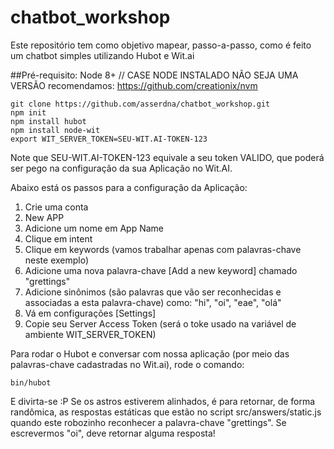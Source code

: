 # chatbot_workshop
Este repositório tem como objetivo mapear, passo-a-passo, como é feito um chatbot simples utilizando Hubot e Wit.ai

##Pré-requisito:
Node 8+
// CASE NODE INSTALADO NÃO SEJA UMA VERSÃO recomendamos: https://github.com/creationix/nvm

```
git clone https://github.com/asserdna/chatbot_workshop.git
npm init
npm install hubot
npm install node-wit
export WIT_SERVER_TOKEN=SEU-WIT.AI-TOKEN-123
```

Note que SEU-WIT.AI-TOKEN-123 equivale a seu token VALIDO, que poderá ser pego na configuração da sua Aplicação no Wit.AI.

Abaixo está os passos para a configuração da Aplicação:
1. Crie uma conta
2. New APP
3. Adicione um nome em App Name
4. Clique em intent 
5. Clique em keywords (vamos trabalhar apenas com palavras-chave neste exemplo)
5. Adicione uma nova palavra-chave [Add a new keyword] chamado "grettings"
6. Adicione sinônimos (são palavras que vão ser reconhecidas e associadas a esta palavra-chave) como: "hi", "oi", "eae", "olá"
7. Vá em configurações [Settings]
8. Copie seu Server Access Token (será o toke usado na variável de ambiente WIT_SERVER_TOKEN)

Para rodar o Hubot e conversar com nossa aplicação (por meio das palavras-chave cadastradas no Wit.ai), rode o comando:
```
bin/hubot
```
E divirta-se :P
Se os astros estiverem alinhados, é para retornar, de forma randômica, as respostas estáticas que estão no script src/answers/static.js quando este robozinho reconhecer a palavra-chave "grettings". Se escrevermos "oi", deve retornar alguma resposta!
